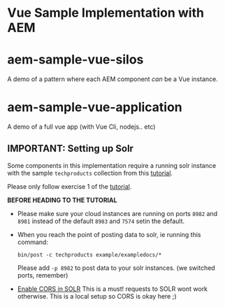 # Vue Sample Implementation with AEM

# aem-sample-vue-silos
A demo of a pattern where each AEM component *can* be a Vue instance.

# aem-sample-vue-application
A demo of a full vue app (with Vue Cli, nodejs.. etc)


## **IMPORTANT:** Setting up Solr
Some components in this implementation require a running solr instance with the sample `techproducts` collection from this [tutorial](http://lucene.apache.org/solr/guide/7_4/solr-tutorial.html#launch-solr-in-solrcloud-mode).

Please only follow exercise 1 of the [tutorial](http://lucene.apache.org/solr/guide/7_4/solr-tutorial.html#launch-solr-in-solrcloud-mode).

**BEFORE HEADING TO THE TUTORIAL**

- Please make sure your cloud instances are running on ports `8982` and `8981` instead of the default `8983` and `7574` setin the default.
- When you reach the point of posting data to solr, ie running this command:

  `bin/post -c techproducts example/exampledocs/*`

	Please add `-p 8982` to post data to your solr instances. (we switched ports, remember)

- [Enable CORS in SOLR](http://marianoguerra.org/posts/enable-cors-in-apache-solr.html)
This is a must! requests to SOLR wont work otherwise. This is a local setup so CORS is okay here ;)



